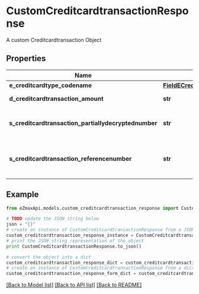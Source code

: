 # CustomCreditcardtransactionResponse

A custom Creditcardtransaction Object

## Properties
Name | Type | Description | Notes
------------ | ------------- | ------------- | -------------
**e_creditcardtype_codename** | [**FieldECreditcardtypeCodename**](FieldECreditcardtypeCodename.md) |  | [optional] 
**d_creditcardtransaction_amount** | **str** | The amount of the Creditcardtransaction | 
**s_creditcardtransaction_partiallydecryptednumber** | **str** | The partially decrypted credit card number used in the Creditcardtransaction | 
**s_creditcardtransaction_referencenumber** | **str** | The reference number on the creditcard service for the Creditcardtransaction | 

## Example

```python
from eZmaxApi.models.custom_creditcardtransaction_response import CustomCreditcardtransactionResponse

# TODO update the JSON string below
json = "{}"
# create an instance of CustomCreditcardtransactionResponse from a JSON string
custom_creditcardtransaction_response_instance = CustomCreditcardtransactionResponse.from_json(json)
# print the JSON string representation of the object
print CustomCreditcardtransactionResponse.to_json()

# convert the object into a dict
custom_creditcardtransaction_response_dict = custom_creditcardtransaction_response_instance.to_dict()
# create an instance of CustomCreditcardtransactionResponse from a dict
custom_creditcardtransaction_response_form_dict = custom_creditcardtransaction_response.from_dict(custom_creditcardtransaction_response_dict)
```
[[Back to Model list]](../README.md#documentation-for-models) [[Back to API list]](../README.md#documentation-for-api-endpoints) [[Back to README]](../README.md)



